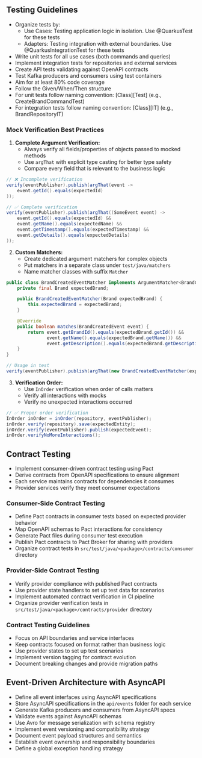 ## Testing Guidelines
- Organize tests by:
  - Use Cases: Testing application logic in isolation. Use @QuarkusTest for these tests
  - Adapters: Testing integration with external boundaries. Use @QuarkusIntegrationTest for these tests
- Write unit tests for all use cases (both commands and queries)
- Implement integration tests for repositories and external services
- Create API tests validating against OpenAPI contracts
- Test Kafka producers and consumers using test containers
- Aim for at least 80% code coverage
- Follow the Given/When/Then structure
- For unit tests follow naming convention: [Class][Test] (e.g., CreateBrandCommandTest)
- For integration tests follow naming convention: [Class][IT] (e.g., BrandRepositoryIT)

### Mock Verification Best Practices

1. **Complete Argument Verification:**
   - Always verify all fields/properties of objects passed to mocked methods
   - Use `argThat` with explicit type casting for better type safety
   - Compare every field that is relevant to the business logic

```java
// ❌ Incomplete verification
verify(eventPublisher).publish(argThat(event -> 
    event.getId().equals(expectedId)
));

// ✅ Complete verification
verify(eventPublisher).publish(argThat((SomeEvent event) -> 
    event.getId().equals(expectedId) &&
    event.getName().equals(expectedName) &&
    event.getTimestamp().equals(expectedTimestamp) &&
    event.getDetails().equals(expectedDetails)
));
```

2. **Custom Matchers:**
   - Create dedicated argument matchers for complex objects
   - Put matchers in a separate class under `test/java/matchers`
   - Name matcher classes with suffix `Matcher`

```java
public class BrandCreatedEventMatcher implements ArgumentMatcher<BrandCreatedEvent> {
    private final Brand expectedBrand;

    public BrandCreatedEventMatcher(Brand expectedBrand) {
        this.expectedBrand = expectedBrand;
    }

    @Override
    public boolean matches(BrandCreatedEvent event) {
        return event.getBrandId().equals(expectedBrand.getId()) &&
               event.getName().equals(expectedBrand.getName()) &&
               event.getDescription().equals(expectedBrand.getDescription());
    }
}

// Usage in test
verify(eventPublisher).publish(argThat(new BrandCreatedEventMatcher(expectedBrand)));
```

3. **Verification Order:**
   - Use `InOrder` verification when order of calls matters
   - Verify all interactions with mocks
   - Verify no unexpected interactions occurred

```java
// ✅ Proper order verification
InOrder inOrder = inOrder(repository, eventPublisher);
inOrder.verify(repository).save(expectedEntity);
inOrder.verify(eventPublisher).publish(expectedEvent);
inOrder.verifyNoMoreInteractions();
```


## Contract Testing
- Implement consumer-driven contract testing using Pact
- Derive contracts from OpenAPI specifications to ensure alignment
- Each service maintains contracts for dependencies it consumes
- Provider services verify they meet consumer expectations

### Consumer-Side Contract Testing
- Define Pact contracts in consumer tests based on expected provider behavior
- Map OpenAPI schemas to Pact interactions for consistency
- Generate Pact files during consumer test execution
- Publish Pact contracts to Pact Broker for sharing with providers
- Organize contract tests in `src/test/java/<package>/contracts/consumer` directory

### Provider-Side Contract Testing
- Verify provider compliance with published Pact contracts
- Use provider state handlers to set up test data for scenarios
- Implement automated contract verification in CI pipeline
- Organize provider verification tests in `src/test/java/<package>/contracts/provider` directory

### Contract Testing Guidelines
- Focus on API boundaries and service interfaces
- Keep contracts focused on format rather than business logic
- Use provider states to set up test scenarios
- Implement version tagging for contract evolution
- Document breaking changes and provide migration paths

## Event-Driven Architecture with AsyncAPI
- Define all event interfaces using AsyncAPI specifications
- Store AsyncAPI specifications in the `api/events` folder for each service
- Generate Kafka producers and consumers from AsyncAPI specs
- Validate events against AsyncAPI schemas
- Use Avro for message serialization with schema registry
- Implement event versioning and compatibility strategy
- Document event payload structures and semantics
- Establish event ownership and responsibility boundaries
- Define a global exception handling strategy

